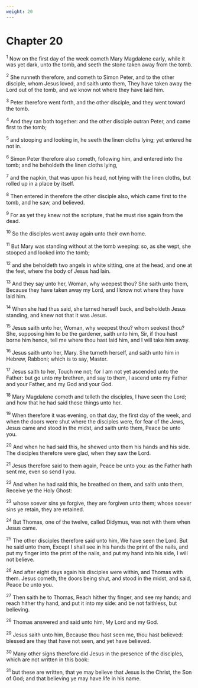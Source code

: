 ```yaml
---
weight: 20
---
```


# Chapter 20

<sup>1</sup> Now on the first day of the week cometh Mary Magdalene early, while it was yet dark, unto the tomb, and seeth the stone taken away from the tomb. 

<sup>2</sup> She runneth therefore, and cometh to Simon Peter, and to the other disciple, whom Jesus loved, and saith unto them, They have taken away the Lord out of the tomb, and we know not where they have laid him. 

<sup>3</sup> Peter therefore went forth, and the other disciple, and they went toward the tomb. 

<sup>4</sup> And they ran both together: and the other disciple outran Peter, and came first to the tomb; 

<sup>5</sup> and stooping and looking in, he seeth the linen cloths lying; yet entered he not in. 

<sup>6</sup> Simon Peter therefore also cometh, following him, and entered into the tomb; and he beholdeth the linen cloths lying, 

<sup>7</sup> and the napkin, that was upon his head, not lying with the linen cloths, but rolled up in a place by itself. 

<sup>8</sup> Then entered in therefore the other disciple also, which came first to the tomb, and he saw, and believed. 

<sup>9</sup> For as yet they knew not the scripture, that he must rise again from the dead. 

<sup>10</sup> So the disciples went away again unto their own home. 

<sup>11</sup> But Mary was standing without at the tomb weeping: so, as she wept, she stooped and looked into the tomb; 

<sup>12</sup> and she beholdeth two angels in white sitting, one at the head, and one at the feet, where the body of Jesus had lain. 

<sup>13</sup> And they say unto her, Woman, why weepest thou? She saith unto them, Because they have taken away my Lord, and I know not where they have laid him. 

<sup>14</sup> When she had thus said, she turned herself back, and beholdeth Jesus standing, and knew not that it was Jesus. 

<sup>15</sup> Jesus saith unto her, Woman, why weepest thou? whom seekest thou? She, supposing him to be the gardener, saith unto him, Sir, if thou hast borne him hence, tell me where thou hast laid him, and I will take him away. 

<sup>16</sup> Jesus saith unto her, Mary. She turneth herself, and saith unto him in Hebrew, Rabboni; which is to say, Master. 

<sup>17</sup> Jesus saith to her, Touch me not; for I am not yet ascended unto the Father: but go unto my brethren, and say to them, I ascend unto my Father and your Father, and my God and your God. 

<sup>18</sup> Mary Magdalene cometh and telleth the disciples, I have seen the Lord; and how that he had said these things unto her. 

<sup>19</sup> When therefore it was evening, on that day, the first day of the week, and when the doors were shut where the disciples were, for fear of the Jews, Jesus came and stood in the midst, and saith unto them, Peace be unto you. 

<sup>20</sup> And when he had said this, he shewed unto them his hands and his side. The disciples therefore were glad, when they saw the Lord. 

<sup>21</sup> Jesus therefore said to them again, Peace be unto you: as the Father hath sent me, even so send I you. 

<sup>22</sup> And when he had said this, he breathed on them, and saith unto them, Receive ye the Holy Ghost: 

<sup>23</sup> whose soever sins ye forgive, they are forgiven unto them; whose soever sins ye retain, they are retained. 

<sup>24</sup> But Thomas, one of the twelve, called Didymus, was not with them when Jesus came. 

<sup>25</sup> The other disciples therefore said unto him, We have seen the Lord. But he said unto them, Except I shall see in his hands the print of the nails, and put my finger into the print of the nails, and put my hand into his side, I will not believe. 

<sup>26</sup> And after eight days again his disciples were within, and Thomas with them. Jesus cometh, the doors being shut, and stood in the midst, and said, Peace be unto you. 

<sup>27</sup> Then saith he to Thomas, Reach hither thy finger, and see my hands; and reach hither thy hand, and put it into my side: and be not faithless, but believing. 

<sup>28</sup> Thomas answered and said unto him, My Lord and my God. 

<sup>29</sup> Jesus saith unto him, Because thou hast seen me, thou hast believed: blessed are they that have not seen, and yet have believed. 

<sup>30</sup> Many other signs therefore did Jesus in the presence of the disciples, which are not written in this book: 

<sup>31</sup> but these are written, that ye may believe that Jesus is the Christ, the Son of God; and that believing ye may have life in his name. 


